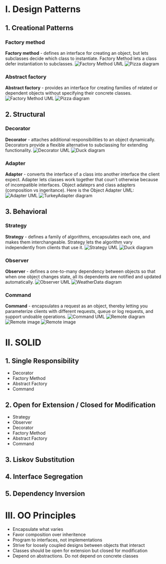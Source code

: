 # I. Design Patterns
## 1. Creational Patterns
### Factory method
**Factory method** - defines an interface for creating an object, but lets subclasses decide which class to instantiate. Factory Method lets a class defer instantiation to subclasses.
![Factory Method UML](./CSharp/Creational/FactoryMethod/UML.png)
![Pizza diagram](./CSharp/Creational/FactoryMethod/diagram.png)

### Abstract factory
**Abstract factory** - provides an interface for creating families of related or dependent objects without specifying their concrete classes.
![Factory Method UML](./CSharp/Creational/AbstractFactory/UML.png)
![Pizza diagram](./CSharp/Creational/AbstractFactory/diagram.png)

## 2. Structural
### Decorator
**Decorator** - attaches additional responsibilities to an object dynamically. Decorators provide a flexible alternative to subclassing for extending functionality.
![Decorator UML](./CSharp/Structural/Decorator/UML.png)
![Duck diagram](./CSharp/Structural/Decorator/diagram.png)

### Adapter
**Adapter** - converts the interface of a class into another interface the client expect. Adapter lets classes work together that coun't otherwise because of incompatible interfaces.
Object adateprs and class adapters (composition vs ingeritance). Here is the Object Adapter UML:
![Adapter UML](./CSharp/Structural/Adapter/UML.png)
![TurkeyAdapter diagram](./CSharp/Structural/Adapter/diagram.png)

## 3. Behavioral
### Strategy
**Strategy** - defines a family of algorithms, encapsulates each one, and makes them interchangeable. Strategy lets the algorithm vary independently from clients that use it.
![Strategy UML](./CSharp/Behavioral/Strategy/UML.png)
![Duck diagram](./CSharp/Behavioral/Strategy/diagram.png)

### Observer
**Observer** - defines a one-to-many dependency between objects so that when one object changes state, all its dependents are notified and updated automatically.
![Observer UML](./CSharp/Behavioral/Observer/UML2.png)
![WeatherData diagram](./CSharp/Behavioral/Observer/diagram.png)

### Command
**Command** - encapsulates a request as an object, thereby letting you parameterize clients with different requests, queue or log requests, and support undoable operations.
![Command UML](./CSharp/Behavioral/Command/UML.png)
![Remote diagram](./CSharp/Behavioral/Command/diagram.png)
![Remote image](./CSharp/Behavioral/Command/image1.png)
![Remote image](./CSharp/Behavioral/Command/image2.png)

# II. SOLID
 ## 1. Single Responsibility
 - Decorator
 - Factory Method
 - Abstract Factory
 - Command
 ## 2. Open for Extension / Closed for Modification
 - Strategy
 - Observer
 - Decorator
 - Factory Method
 - Abstract Factory
 - Command
 ## 3. Liskov Substitution
 ## 4. Interface Segregation
 ## 5. Dependency Inversion

# III. OO Principles
- Encapsulate what varies
- Favor composition over inheritence
- Program to interfaces, not implementations
- Strive for loosely coupled designs between objects that interact
- Classes should be open for extension but closed for modification
- Depend on abstractions. Do not depend on concrete classes
